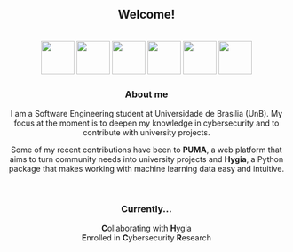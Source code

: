 <div align="center">

## Welcome!

<br>

<div style="display: inline-block;" align="center">  
  
  <img height="60" width="60" src="https://img.icons8.com/fluency/48/000000/python.png"/>
  <img height="60" width="60" src="https://img.icons8.com/color/48/000000/css3.png"/>
  <img height="60" width="60" src="https://img.icons8.com/color/48/000000/html-5--v1.png"/>
  <img height="60" width="60" src="https://img.icons8.com/color/48/000000/vue-js.png"/>
  <img height="60" width="60" src="https://img.icons8.com/color/48/000000/java-coffee-cup-logo--v1.png"/>
  <img height="60" width="60" src="https://img.icons8.com/color/48/000000/linux--v2.png"/>

</div>

<br>

### About me
I am a Software Engineering student at Universidade de Brasilia (UnB). My focus at the moment is to deepen my knowledge in cybersecurity and to contribute with university projects.

Some of my recent contributions have been to **PUMA**, a web platform that aims to turn community needs into university projects and **Hygia**, a Python package that makes working with machine learning data easy and intuitive.

<br>

### Currently...
**C**ollaborating with **H**ygia
<br>
**E**nrolled in **C**ybersecurity **R**esearch
  
</div>
